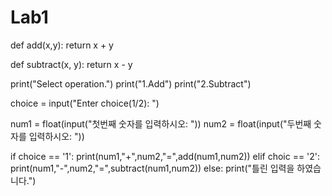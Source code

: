 # Lab1
def add(x,y):
    return x + y

def subtract(x, y):
    return x - y

print("Select operation.")
print("1.Add")
print("2.Subtract")

choice = input("Enter choice(1/2): ")

num1 = float(input("첫번째 숫자를 입력하시오: "))
num2 = float(input("두번째 숫자를 입력하시오: "))

if choice == '1':
    print(num1,"+",num2,"=",add(num1,num2))
elif choic == '2':
    print(num1,"-",num2,"=",subtract(num1,num2))
else:
    print("틀린 입력을 하였습니다.")
